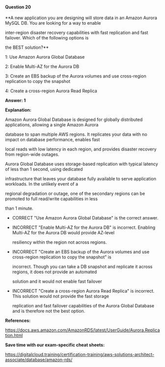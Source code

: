 #### Question  20


**A new application you are designing will store data in an Amazon Aurora MySQL DB. You are looking for a way to enable

inter-region disaster recovery capabilities with fast replication and fast failover. Which of the following options is

the BEST solution?**


1: Use Amazon Aurora Global Database


2: Enable Multi-AZ for the Aurora DB


3: Create an EBS backup of the Aurora volumes and use cross-region replication to copy the snapshot


4: Create a cross-region Aurora Read Replica


**Answer: 1**


**Explanation:**


Amazon Aurora Global Database is designed for globally distributed applications, allowing a single Amazon Aurora

database to span multiple AWS regions. It replicates your data with no impact on database performance, enables fast

local reads with low latency in each region, and provides disaster recovery from region-wide outages.


Aurora Global Database uses storage-based replication with typical latency of less than 1 second, using dedicated

infrastructure that leaves your database fully available to serve application workloads. In the unlikely event of a

regional degradation or outage, one of the secondary regions can be promoted to full read/write capabilities in less

than 1 minute.


- CORRECT "Use Amazon Aurora Global Database" is the correct answer.


- INCORRECT "Enable Multi-AZ for the Aurora DB" is incorrect. Enabling Multi-AZ for the Aurora DB would provide AZ-level

  resiliency within the region not across regions.


- INCORRECT "Create an EBS backup of the Aurora volumes and use cross-region replication to copy the snapshot" is

  incorrect. Though you can take a DB snapshot and replicate it across regions, it does not provide an automated

  solution and it would not enable fast failover


- INCORRECT "Create a cross-region Aurora Read Replica" is incorrect. This solution would not provide the fast storage

  replication and fast failover capabilities of the Aurora Global Database and is therefore not the best option.


**References:**


https://docs.aws.amazon.com/AmazonRDS/latest/UserGuide/Aurora.Replication.html


**Save time with our exam-specific cheat sheets:**


https://digitalcloud.training/certification-training/aws-solutions-architect-associate/database/amazon-rds/

